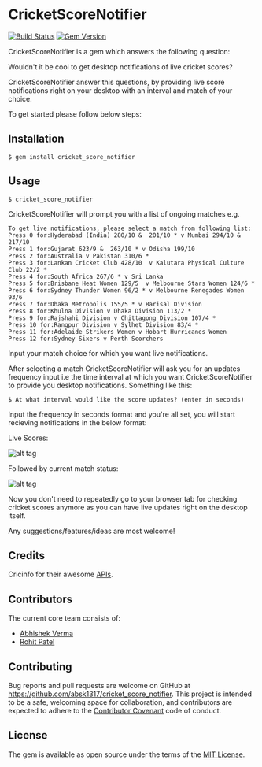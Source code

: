 # CricketScoreNotifier
[![Build Status](https://api.travis-ci.org/absk1317/cricket-score-notifier.svg?branch=master)](http://travis-ci.org/absk1317/cricket-score-notifier)  [![Gem Version](https://badge.fury.io/rb/cricket_score_notifier.svg)](https://badge.fury.io/rb/cricket_score_notifier)

CricketScoreNotifier is a gem which answers the following question:

Wouldn't it be cool to get desktop notifications of live cricket scores?

CricketScoreNotifier answer this questions, by providing live score notifications right on your desktop with an interval and match of your choice.

To get started please follow below steps:


## Installation

    $ gem install cricket_score_notifier

## Usage

    $ cricket_score_notifier
    
CricketScoreNotifier will prompt you with a list of ongoing matches e.g.

    To get live notifications, please select a match from following list:
    Press 0 for:Hyderabad (India) 280/10 &  201/10 * v Mumbai 294/10 &  217/10
    Press 1 for:Gujarat 623/9 &  263/10 * v Odisha 199/10
    Press 2 for:Australia v Pakistan 310/6 *
    Press 3 for:Lankan Cricket Club 428/10  v Kalutara Physical Culture Club 22/2 *
    Press 4 for:South Africa 267/6 * v Sri Lanka
    Press 5 for:Brisbane Heat Women 129/5  v Melbourne Stars Women 124/6 *
    Press 6 for:Sydney Thunder Women 96/2 * v Melbourne Renegades Women 93/6
    Press 7 for:Dhaka Metropolis 155/5 * v Barisal Division
    Press 8 for:Khulna Division v Dhaka Division 113/2 *
    Press 9 for:Rajshahi Division v Chittagong Division 107/4 *
    Press 10 for:Rangpur Division v Sylhet Division 83/4 *
    Press 11 for:Adelaide Strikers Women v Hobart Hurricanes Women
    Press 12 for:Sydney Sixers v Perth Scorchers
    
Input your match choice for which you want live notifications.

After selecting a match CricketScoreNotifier will ask you for an updates frequency input i.e the time interval at which you want CricketScoreNotifier to provide you desktop notifications. Something like this:

    $ At what interval would like the score updates? (enter in seconds)

Input the frequency in seconds format and you're all set, you will start recieving notifications in the below format:

Live Scores:

![alt tag](https://github.com/absk1317/cricket-score-notifier/blob/master/images/live_score.png)

Followed by current match status:

![alt tag](https://github.com/absk1317/cricket-score-notifier/blob/master/images/current_status.png)

Now you don't need to repeatedly go to your browser tab for checking cricket scores anymore as you can have live updates right on the desktop itself.

Any suggestions/features/ideas are most welcome!

## Credits
   Cricinfo for their awesome [APIs](http://www.espncricinfo.com/).

## Contributors
   The current core team consists of:
   * [Abhishek Verma](https://github.com/absk1317)
   * [Rohit Patel](https://github.com/rohitcy)

 
## Contributing

Bug reports and pull requests are welcome on GitHub at https://github.com/absk1317/cricket_score_notifier. This project is intended to be a safe, welcoming space for collaboration, and contributors are expected to adhere to the [Contributor Covenant](http://contributor-covenant.org) code of conduct.


## License

The gem is available as open source under the terms of the [MIT License](http://opensource.org/licenses/MIT).


